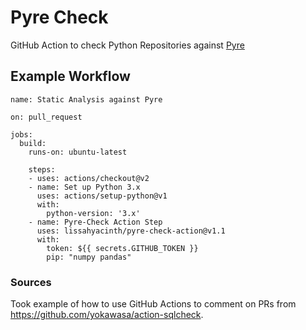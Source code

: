 # Pyre Check
GitHub Action to check Python Repositories against [Pyre](https://github.com/facebook/pyre-check)

## Example Workflow

```
name: Static Analysis against Pyre

on: pull_request

jobs:
  build:
    runs-on: ubuntu-latest

    steps:
    - uses: actions/checkout@v2
    - name: Set up Python 3.x
      uses: actions/setup-python@v1
      with:
        python-version: '3.x'
    - name: Pyre-Check Action Step
      uses: lissahyacinth/pyre-check-action@v1.1
      with:
        token: ${{ secrets.GITHUB_TOKEN }}
        pip: "numpy pandas"
```

### Sources
Took example of how to use GitHub Actions to comment on PRs from https://github.com/yokawasa/action-sqlcheck.
